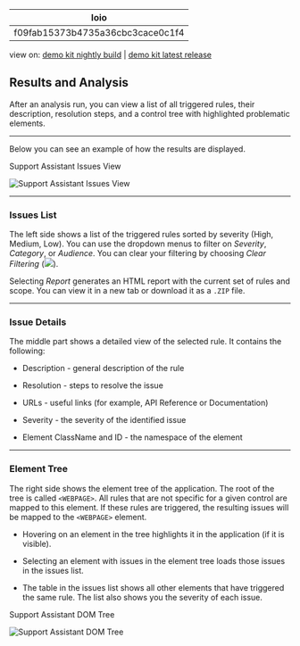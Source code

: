 <!-- loiof09fab15373b4735a36cbc3cace0c1f4 -->

| loio |
| -----|
| f09fab15373b4735a36cbc3cace0c1f4 |

<div id="loio">

view on: [demo kit nightly build](https://openui5nightly.hana.ondemand.com/#/topic/f09fab15373b4735a36cbc3cace0c1f4) | [demo kit latest release](https://openui5.hana.ondemand.com/#/topic/f09fab15373b4735a36cbc3cace0c1f4)</div>

## Results and Analysis

After an analysis run, you can view a list of all triggered rules, their description, resolution steps, and a control tree with highlighted problematic elements.

***

Below you can see an example of how the results are displayed.

   
  
<a name="loiof09fab15373b4735a36cbc3cace0c1f4__fig_j14_3k1_k1b"/>Support Assistant Issues View

 ![](loio78c90c54cda34b0091c96424bba7a55e_HiRes.png "Support Assistant Issues View") 

***

### Issues List

The left side shows a list of the triggered rules sorted by severity \(High, Medium, Low\). You can use the dropdown menus to filter on *Severity*, *Category*, or *Audience*. You can clear your filtering by choosing *Clear Filtering* \(![](loio4a0cf3bc3f7244549cf95901077aa6ae_HiRes.png)\).

Selecting *Report* generates an HTML report with the current set of rules and scope. You can view it in a new tab or download it as a `.ZIP` file.

***

### Issue Details

The middle part shows a detailed view of the selected rule. It contains the following:

-   Description - general description of the rule

-   Resolution - steps to resolve the issue

-   URLs - useful links \(for example, API Reference or Documentation\)

-   Severity - the severity of the identified issue

-   Element ClassName and ID - the namespace of the element


***

### Element Tree

The right side shows the element tree of the application. The root of the tree is called `<WEBPAGE>`. All rules that are not specific for a given control are mapped to this element. If these rules are triggered, the resulting issues will be mapped to the `<WEBPAGE>` element.

-   Hovering on an element in the tree highlights it in the application \(if it is visible\).

-   Selecting an element with issues in the element tree loads those issues in the issues list.

-   The table in the issues list shows all other elements that have triggered the same rule. The list also shows you the severity of each issue.


   
  
<a name="loiof09fab15373b4735a36cbc3cace0c1f4__fig_dhm_lk1_k1b"/>Support Assistant DOM Tree

 ![](loio4c280d1c4c5f40359f72f5f7ec22b982_HiRes.png "Support Assistant DOM Tree") 

